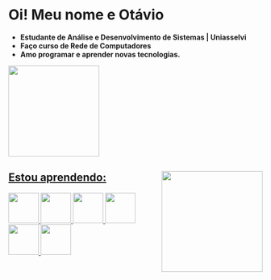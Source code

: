 #  **Oi! Meu nome e Otávio**  

* **Estudante de Análise e Desenvolvimento de Sistemas | Uniasselvi**
* **Faço curso de Rede de Computadores**
* **Amo programar e aprender novas tecnologias.** 


<div>
    <a href="https://github.com/Otavioalv">
    <img height="180em" src="https://github-readme-stats.vercel.app/api?username=Otavioalv&show_icons=true&theme=dracula&include_all_commits=true&count_private=true"/>
</div>
<div>

 ###

<a href="https://github.com/Otavioalv">
<img align='right' height="200em" src="https://github-readme-stats.vercel.app/api/top-langs/?username=Otavioalv&layout=compact&langs_count=7&theme=dracula"/>

 ###

<div>
<h2>Estou aprendendo:</h2>
        <img src="https://cdn.jsdelivr.net/gh/devicons/devicon/icons/javascript/javascript-original.svg"  width='60'/>
        <img src="https://cdn.jsdelivr.net/gh/devicons/devicon/icons/html5/html5-original-wordmark.svg"  width='60'/>       
        <img src="https://cdn.jsdelivr.net/gh/devicons/devicon/icons/css3/css3-original.svg"  width='60'/>
        <img src="https://cdn.jsdelivr.net/gh/devicons/devicon/icons/react/react-original.svg"  width='60'/>
        <img src="https://cdn.jsdelivr.net/gh/devicons/devicon/icons/git/git-original.svg" width='60'/>
        <img src="https://cdn.jsdelivr.net/gh/devicons/devicon/icons/python/python-original.svg" width='60'/>
    </div>
</div>


<!--
###

![Snake animation](https://github.com/Otavioalv/Otavioalv/blob/output/github-contribution-grid-snake.svg)

### -->

